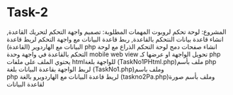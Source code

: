 # Task-2
المشروع: لوحة تحكم لروبوت 
المهمات المطلوبة: تصميم واجهة التحكم لتحريك القاعدة, انشاء قاعدة بيانات النتحكم بالقاعدة, ربط قاعدة البيانات مع واجهة التحكم
 لريط قاعدة البيانات مع الهاردوير (القاعدة) php انشاء صفحات
 دمج لوحة التحكم الذراع مع لوحة التحكم بالقاعدة في واجهة وحدة 
 mobile web view تحويل الواجهة او عرضها كـ
 php  يحتوي الملف على ملفات 
 htmlللواجهة بلغة (TaskNo1PHtml.php)ملف بأسم
 php لربط الواجهة بقاعدة البيانات بلغة (TaskNo1.php)وملف باسم  
  php لريط قاعدة البيانات مع الهاردويرو بالغة (taskno2Pa.php)وملف بأسم 
صورة لقاعدة البيانات
 
